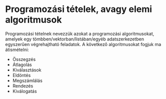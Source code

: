 # Programozási tételek, avagy elemi algoritmusok
Programozási tételnek nevezzük azokat a programozási algoritmusokat, amelyek egy tömbben/vektorban/listában/egyéb adatszerkezetben egyszerűen végrehajtható feladatok.
A következő algoritmusokat fogjuk ma átismételni:
- Összegzés
- Átlagolás
- Kiválasztások
- Eldöntés
- Megszámlálás
- Rendezés
- Kiválogatás

